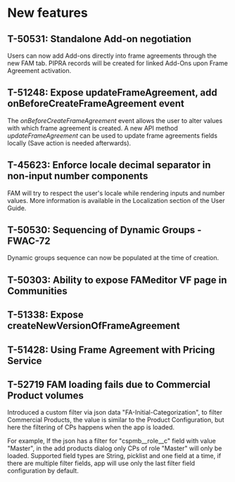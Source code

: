 # New features

## T-50531: Standalone Add-on negotiation

Users can now add Add-ons directly into frame agreements through the new FAM tab. 
PIPRA records will be created for linked Add-Ons upon Frame Agreement activation.

## T-51248: Expose updateFrameAgreement, add onBeforeCreateFrameAgreement event

The *onBeforeCreateFrameAgreement* event allows the user to alter values with which frame agreement is created.
A new API method *updateFrameAgreement* can be used to update frame agreements fields locally (Save action is needed afterwards).

## T-45623: Enforce locale decimal separator in non-input number components

FAM will try to respect the user's locale while rendering inputs and number values. 
More information is available in the Localization section of the User Guide.

## T-50530: Sequencing of Dynamic Groups - FWAC-72

Dynamic groups sequence can now be populated at the time of creation.

## T-50303: Ability to expose FAMeditor VF page in Communities

## T-51338: Expose createNewVersionOfFrameAgreement

## T-51428: Using Frame Agreement with Pricing Service

## T-52719 FAM loading fails due to Commercial Product volumes

Introduced a custom filter via json data "FA-Initial-Categorization", to filter Commercial Products,
the value is similar to the Product Configuration, but here the filtering of CPs happens when the app is loaded.

For example, If the json has a filter for "cspmb__role__c" field with value "Master", in the add products dialog only CPs of role "Master" will only be loaded. Supported field types are String, picklist and one field at a time, if there are multiple filter fields, app will use only the last filter field configuration by default.